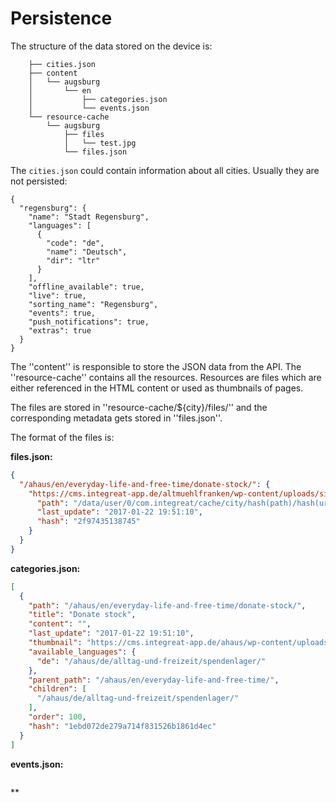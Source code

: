 # Persistence

The structure of the data stored on the device is:

```
    ├── cities.json
    ├── content
    │   └── augsburg
    │       └── en
    │           ├── categories.json
    │           └── events.json
    └── resource-cache
        └── augsburg
            ├── files
            │   └── test.jpg
            └── files.json
```

The `cities.json` could contain information about all cities. Usually they are not persisted:
```
{
  "regensburg": {
    "name": "Stadt Regensburg",
    "languages": [
      {
        "code": "de",
        "name": "Deutsch",
        "dir": "ltr"
      }
    ],
    "offline_available": true,
    "live": true,
    "sorting_name": "Regensburg",
    "events": true,
    "push_notifications": true,
    "extras": true
  }
}
```

The ''content'' is responsible to store the JSON data from the API.
The ''resource-cache'' contains all the resources. Resources are files which are either referenced in the HTML content or used as thumbnails of pages.

The files are stored in ''resource-cache/${city}/files/'' and the corresponding metadata gets stored in ''files.json''.

The format of the files is:

**files.json:**
```json
{
  "/ahaus/en/everyday-life-and-free-time/donate-stock/": {
    "https://cms.integreat-app.de/altmuehlfranken/wp-content/uploads/sites/163/2017/11/calendar159-150x150.png": {
      "path": "/data/user/0/com.integreat/cache/city/hash(path)/hash(url).extension(url)",
      "last_update": "2017-01-22 19:51:10",
      "hash": "2f97435138745"
    }
  }
}
```

**categories.json:**
```json
[
  {
    "path": "/ahaus/en/everyday-life-and-free-time/donate-stock/",
    "title": "Donate stock",
    "content": "",
    "last_update": "2017-01-22 19:51:10",
    "thumbnail": "https://cms.integreat-app.de/ahaus/wp-content/uploads/sites/20/2016/05/truck69b-150x150.png",
    "available_languages": {
      "de": "/ahaus/de/alltag-und-freizeit/spendenlager/"
    },
    "parent_path": "/ahaus/en/everyday-life-and-free-time/",
    "children": [
      "/ahaus/de/alltag-und-freizeit/spendenlager/"
    ],
    "order": 100,
    "hash": "1ebd072de279a714f831526b1861d4ec"
  }
]
```

**events.json:**
```json

```

**

